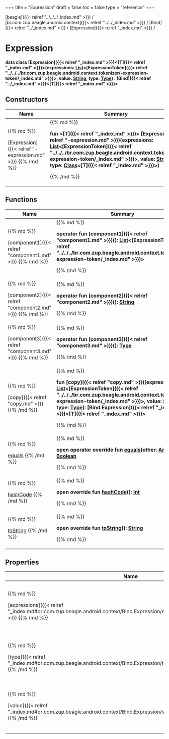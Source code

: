 +++
title = "Expression"
draft = false
toc = false
type = "reference"
+++

[beagle]({{< relref "../../../_index.md" >}}) / [br.com.zup.beagle.android.context]({{< relref "../../_index.md" >}}) / [Bind]({{< relref "../_index.md" >}}) / [Expression]({{< relref "_index.md" >}}) / 



# Expression  
  <b>data class [Expression]({{< relref "_index.md" >}})<[T]({{< relref "_index.md" >}})>(**expressions**: [List](https://kotlinlang.org/api/latest/jvm/stdlib/kotlin.collections/-list/index.html)<[ExpressionToken]({{< relref "../../../br.com.zup.beagle.android.context.tokenizer/-expression-token/_index.md" >}})>, **value**: [String](https://kotlinlang.org/api/latest/jvm/stdlib/kotlin/-string/index.html), **type**: [Type](https://developer.android.com/reference/kotlin/java/lang/reflect/Type.html)) : [Bind]({{< relref "../_index.md" >}})<[T]({{< relref "_index.md" >}})> </b>   


## Constructors  
<table>
  
<thead>
<tr>
<th>
Name  
</th>
<th>
Summary  
</th>
  
</tr>
</thead>
<tbody>
<tr>
<td>
{{% md %}}

[Expression]({{< relref "-expression.md" >}})
{{% /md %}}
</td>
<td>
{{% md %}}

  <b>fun <[T]({{< relref "_index.md" >}})> [Expression]({{< relref "-expression.md" >}})(expressions: [List](https://kotlinlang.org/api/latest/jvm/stdlib/kotlin.collections/-list/index.html)<[ExpressionToken]({{< relref "../../../br.com.zup.beagle.android.context.tokenizer/-expression-token/_index.md" >}})>, value: [String](https://kotlinlang.org/api/latest/jvm/stdlib/kotlin/-string/index.html), type: [Class](https://developer.android.com/reference/kotlin/java/lang/Class.html)<[T]({{< relref "_index.md" >}})>)</b>   

{{% /md %}}
</td>
</tr>

</tbody>
</table>


## Functions  
<table>
  
<thead>
<tr>
<th>
Name  
</th>
<th>
Summary  
</th>
  
</tr>
</thead>
<tbody>
<tr>
<td>
{{% md %}}

[component1]({{< relref "component1.md" >}})
{{% /md %}}
</td>
<td>
{{% md %}}

  
<b>operator fun [component1]({{< relref "component1.md" >}})(): [List](https://kotlinlang.org/api/latest/jvm/stdlib/kotlin.collections/-list/index.html)<[ExpressionToken]({{< relref "../../../br.com.zup.beagle.android.context.tokenizer/-expression-token/_index.md" >}})></b>  



{{% /md %}}
</td>
</tr>

<tr>
<td>
{{% md %}}

[component2]({{< relref "component2.md" >}})
{{% /md %}}
</td>
<td>
{{% md %}}

  
<b>operator fun [component2]({{< relref "component2.md" >}})(): [String](https://kotlinlang.org/api/latest/jvm/stdlib/kotlin/-string/index.html)</b>  



{{% /md %}}
</td>
</tr>

<tr>
<td>
{{% md %}}

[component3]({{< relref "component3.md" >}})
{{% /md %}}
</td>
<td>
{{% md %}}

  
<b>operator fun [component3]({{< relref "component3.md" >}})(): [Type](https://developer.android.com/reference/kotlin/java/lang/reflect/Type.html)</b>  



{{% /md %}}
</td>
</tr>

<tr>
<td>
{{% md %}}

[copy]({{< relref "copy.md" >}})
{{% /md %}}
</td>
<td>
{{% md %}}

  
<b>fun [copy]({{< relref "copy.md" >}})(expressions: [List](https://kotlinlang.org/api/latest/jvm/stdlib/kotlin.collections/-list/index.html)<[ExpressionToken]({{< relref "../../../br.com.zup.beagle.android.context.tokenizer/-expression-token/_index.md" >}})>, value: [String](https://kotlinlang.org/api/latest/jvm/stdlib/kotlin/-string/index.html), type: [Type](https://developer.android.com/reference/kotlin/java/lang/reflect/Type.html)): [Bind.Expression]({{< relref "_index.md" >}})<[T]({{< relref "_index.md" >}})></b>  



{{% /md %}}
</td>
</tr>

<tr>
<td>
{{% md %}}

[equals](https://kotlinlang.org/api/latest/jvm/stdlib/kotlin/-any/equals.html)
{{% /md %}}
</td>
<td>
{{% md %}}

  
<b>open operator override fun [equals](https://kotlinlang.org/api/latest/jvm/stdlib/kotlin/-any/equals.html)(other: [Any](https://kotlinlang.org/api/latest/jvm/stdlib/kotlin/-any/index.html)?): [Boolean](https://kotlinlang.org/api/latest/jvm/stdlib/kotlin/-boolean/index.html)</b>  



{{% /md %}}
</td>
</tr>

<tr>
<td>
{{% md %}}

[hashCode](https://kotlinlang.org/api/latest/jvm/stdlib/kotlin/-any/hash-code.html)
{{% /md %}}
</td>
<td>
{{% md %}}

  
<b>open override fun [hashCode](https://kotlinlang.org/api/latest/jvm/stdlib/kotlin/-any/hash-code.html)(): [Int](https://kotlinlang.org/api/latest/jvm/stdlib/kotlin/-int/index.html)</b>  



{{% /md %}}
</td>
</tr>

<tr>
<td>
{{% md %}}

[toString](https://kotlinlang.org/api/latest/jvm/stdlib/kotlin/-any/to-string.html)
{{% /md %}}
</td>
<td>
{{% md %}}

  
<b>open override fun [toString](https://kotlinlang.org/api/latest/jvm/stdlib/kotlin/-any/to-string.html)(): [String](https://kotlinlang.org/api/latest/jvm/stdlib/kotlin/-string/index.html)</b>  



{{% /md %}}
</td>
</tr>

</tbody>
</table>


## Properties  
<table>
  
<thead>
<tr>
<th>
Name  
</th>
<th>
Summary  
</th>
  
</tr>
</thead>
<tbody>
<tr>
<td>
{{% md %}}

[expressions]({{< relref "_index.md#br.com.zup.beagle.android.context/Bind.Expression/expressions/#/PointingToDeclaration/" >}})
{{% /md %}}
</td>
<td>
{{% md %}}

  <b>val [expressions]({{< relref "_index.md#br.com.zup.beagle.android.context/Bind.Expression/expressions/#/PointingToDeclaration/" >}}): [List](https://kotlinlang.org/api/latest/jvm/stdlib/kotlin.collections/-list/index.html)<[ExpressionToken]({{< relref "../../../br.com.zup.beagle.android.context.tokenizer/-expression-token/_index.md" >}})></b>   

{{% /md %}}
</td>
</tr>

<tr>
<td>
{{% md %}}

[type]({{< relref "_index.md#br.com.zup.beagle.android.context/Bind.Expression/type/#/PointingToDeclaration/" >}})
{{% /md %}}
</td>
<td>
{{% md %}}

  <b>open override val [type]({{< relref "_index.md#br.com.zup.beagle.android.context/Bind.Expression/type/#/PointingToDeclaration/" >}}): [Type](https://developer.android.com/reference/kotlin/java/lang/reflect/Type.html)</b>   

{{% /md %}}
</td>
</tr>

<tr>
<td>
{{% md %}}

[value]({{< relref "_index.md#br.com.zup.beagle.android.context/Bind.Expression/value/#/PointingToDeclaration/" >}})
{{% /md %}}
</td>
<td>
{{% md %}}

  <b>open override val [value]({{< relref "_index.md#br.com.zup.beagle.android.context/Bind.Expression/value/#/PointingToDeclaration/" >}}): [String](https://kotlinlang.org/api/latest/jvm/stdlib/kotlin/-string/index.html)</b>   

{{% /md %}}
</td>
</tr>

</tbody>
</table>

